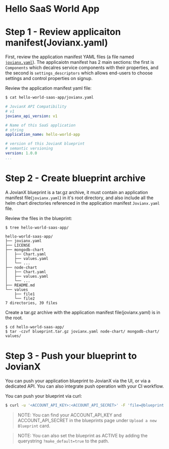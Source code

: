 # Hello SaaS World App

# Step 1 - Review applicaiton manifest(Jovianx.yaml)
First, review the application manifest YAML files (a file named [`jovianx.yaml`](https://github.com/jovian-x/hello-world-saas-app/blob/master/jovianx.yaml)). 
The applicaiotn manifest has 2 main sections: the first is `Components` which decalres service components with their properties, and the second is `settings_descriptors` which allows end-users to choose settings and control properties on signup. 

Review the application manifest yaml file: 

```bash
$ cat hello-world-saas-app/jovianx.yaml
```
```yaml
# JovianX API Compatibility
# v1
jovianx_api_version: v1

# Name of this SaaS application
# string
application_name: hello-world-app

# version of this JovianX blueprint
# semantic versioning
version: 1.0.0
...
```

# Step 2 - Create blueprint archive
A JovianX blueprint is a tar.gz archive, it must contain an application manifest file(`jovianx.yaml`) in it's root directory, and also include all the helm chart directories referenced in the application manifest `Jovianx.yaml` file.

Review the files in the blueprint:

```shell
$ tree hello-world-saas-app/

hello-world-saas-app/
├── jovianx.yaml
├── LICENSE
├── mongodb-chart
│   ├── Chart.yaml
│   ├── values.yaml
│   └── ...
├── node-chart
│   ├── Chart.yaml
│   ├── values.yaml
│   └── ...
├── README.md
└── values
    ├── file1
    └── file2
7 directories, 39 files

```

Create a tar.gz archive with the application manifest file(jovianx.yaml) is in the root. 

```sehll
$ cd hello-world-saas-app/
$ tar -czvf blueprint.tar.gz jovianx.yaml node-chart/ mongodb-chart/ values/
```

# Step 3 - Push your blueprint to JovianX 
You can push your application blueprint to JovianX via the UI, or via a dedicated API. You can also integrate push operation with your CI workflow. 

You can push your blueprint via curl:
```bash
$ curl -u '<ACCOUNT_API_KEY>:<ACCOUNT_API_SECRET>' -F 'file=@blueprint.tar.gz' 'https://<YOUR ACCOUNT NAME>.jovianx.app/api/v1/upload_blueprint'
```

> NOTE:
> You can find your ACCOUNT_API_KEY and ACCOUNT_API_SECRET in the blueprints page under `Upload a new Blueprint` card.
>

> NOTE:
> You can also set the blueprint as ACTIVE by adding the querystring `?make_default=true` to the path. 
>


